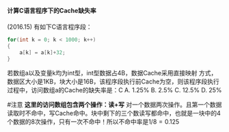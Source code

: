 #### 计算C语言程序下的Cache缺失率
(2016.15) 有如下C语言程序段：

```c
for(int k = 0; k < 1000; k++)
{
    a[k] = a[k]+32;
}
```
若数组a以及变量k均为int型，int型数据占4B，数据Cache采用直接映射 方式，数据区大小是1KB，块大小是16B，该程序段执行前Cache为空，则该程序段执行过程中，访问数组a的Cache的缺失率是：C
A. 1.25%
B. 2.5%
C. 12.5%
D. 25%

#注意 **这里的访问数组包含两个操作：读+写**
对一个数据两次操作。且第一个数据读取时不命中，写Cache命中。块中剩下的三个数读写都命中，也就是一块中的4个数据的8次操作，只有一次不命中！所以不命中率是$1/8=0.125$